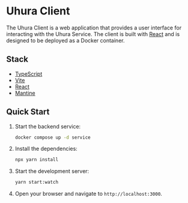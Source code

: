 # Uhura Client

The Uhura Client is a web application that provides a user interface for interacting with the Uhura Service. The client is built with [React](https://react.dev/) and is designed to be deployed as a Docker container.

## Stack

- [TypeScript](https://www.typescriptlang.org/)
- [Vite](https://vitejs.dev/)
- [React](https://reactjs.org/)
- [Mantine](https://mantine.dev/)

## Quick Start

1. Start the backend service:

   ```sh
   docker compose up -d service
   ```

2. Install the dependencies:

   ```sh
   npx yarn install
   ```

3. Start the development server:

   ```sh
   yarn start:watch
   ```

4. Open your browser and navigate to `http://localhost:3000`.
